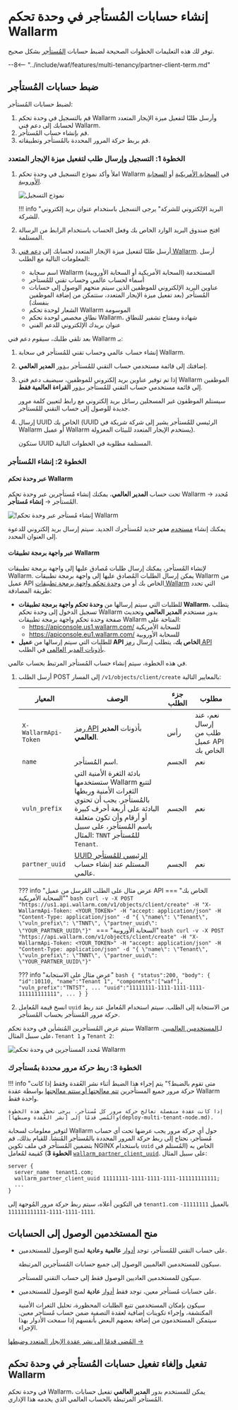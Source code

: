 # إنشاء حسابات المُستأجر في وحدة تحكم Wallarm

توفر لك هذه التعليمات الخطوات الصحيحة لضبط حسابات [المُستأجر](overview.md) بشكل صحيح.

--8<-- "../include/waf/features/multi-tenancy/partner-client-term.md"

## ضبط حسابات المُستأجر

لضبط حسابات المُستأجر:

1. قم بالتسجيل في وحدة تحكم Wallarm وأرسل طلبًا لتفعيل ميزة الإيجار المتعدد لحسابك إلى دعم فني Wallarm.
1. قم بإنشاء حساب المُستأجر.
1. قم بربط حركة المرور المحددة بالمُستأجر وتطبيقاته.

### الخطوة 1: التسجيل وإرسال طلب لتفعيل ميزة الإيجار المتعدد

1. املأ وأكد نموذج التسجيل في وحدة تحكم Wallarm في [السحابة الأمريكية](https://us1.my.wallarm.com/signup) أو [السحابة الأوروبية](https://my.wallarm.com/signup).

    ![نموذج التسجيل](../../images/signup-en.png)

    !!! info "البريد الإلكتروني للشركة"
        يرجى التسجيل باستخدام عنوان بريد إلكتروني للشركة.
2. افتح صندوق البريد الوارد الخاص بك وفعل الحساب باستخدام الرابط من الرسالة المستلمة.
3. أرسل طلبًا لتفعيل ميزة الإيجار المتعدد لحسابك إلى [دعم فني Wallarm](mailto:support@wallarm.com). أرسل المعلومات التالية مع الطلب:
    * اسم سحابة Wallarm المستخدمة (السحابة الأمريكية أو السحابة الأوروبية)
    * أسماء لحساب عالمي وحساب تقني للمُستأجر
    * عناوين البريد الإلكتروني للموظفين الذين سيتم منحهم الوصول إلى حسابات المُستأجر (بعد تفعيل ميزة الإيجار المتعدد، ستتمكن من إضافة الموظفين بنفسك)
    * الشعار لوحدة تحكم Wallarm الموسومة
    * نطاق مخصص لوحدة تحكم Wallarm، شهادة ومفتاح تشفير للنطاق
    * عنوان بريدك الإلكتروني للدعم الفني

بعد تلقي طلبك، سيقوم دعم فني Wallarm بـ:

1. إنشاء حساب عالمي وحساب تقني للمُستأجر في سحابة Wallarm.
2. إضافتك إلى قائمة مستخدمي حساب التقني للمُستأجر بـ[دور](../../user-guides/settings/users.md) **المدير العالمي**.
3. إذا تم توفير عناوين بريد إلكتروني للموظفين، سيضيف دعم فني Wallarm الموظفين إلى قائمة مستخدمي حساب التقني للمُستأجر بـ[دور](../../user-guides/settings/users.md) **القراءة العالمية فقط**.

    سيستلم الموظفون غير المسجلين رسائل بريد إلكتروني مع رابط لتعيين كلمة مرور جديدة للوصول إلى حساب التقني للمُستأجر.
4. إرسال UUID الخاص بك (UUID الرئيسي للمُستأجر يشير إلى شركة شريكة في Wallarm أو عميل Wallarm يستخدم الإيجار المتعدد للبيئات المعزولة).

    ستكون UUID المستلمة مطلوبة في الخطوات التالية.

### الخطوة 2: إنشاء المُستأجر

#### عبر وحدة تحكم Wallarm

تحت حساب **المدير العالمي**، يمكنك إنشاء مُستأجرين عبر وحدة تحكم Wallarm → مُحدد المُستأجر → **إنشاء مُستأجر**.

![!إنشاء مُستأجر عبر وحدة تحكم Wallarm](../../images/partner-waf-node/tenant-create-via-ui.png)

يمكنك إنشاء [مستخدم](../../user-guides/settings/users.md#user-roles) **مدير** جديد لمُستأجرك الجديد. سيتم إرسال بريد إلكتروني للدعوة إلى العنوان المحدد.

#### عبر واجهة برمجة تطبيقات Wallarm

لإنشاء المُستأجر، يمكنك إرسال طلبات مُصادق عليها إلى واجهة برمجة تطبيقات Wallarm. يمكن إرسال الطلبات المُصادق عليها إلى واجهة برمجة تطبيقات Wallarm من عميل API الخاص بك أو من [وحدة تحكم واجهة برمجة تطبيقات Wallarm](../../api/overview.md) التي تحدد طريقة المصادقة:

* للطلبات التي سيتم إرسالها من **وحدة تحكم واجهة برمجة تطبيقات Wallarm**، يتطلب تسجيل الدخول إلى وحدة تحكم Wallarm بدور مستخدم **المدير العالمي** وتحديث صفحة وحدة تحكم واجهة برمجة تطبيقات Wallarm المتاحة على:
    * https://apiconsole.us1.wallarm.com/ للسحابة الأمريكية
    * https://apiconsole.eu1.wallarm.com/ للسحابة الأوروبية
* للطلبات التي سيتم إرسالها من **عميل API الخاص بك**، يتطلب إرسال [رمز API بأذونات المدير العالمي](../../user-guides/settings/api-tokens.md#creating-tokens-with-global-role-permissions) في الطلب.

في هذه الخطوة، سيتم إنشاء حساب المُستأجر المرتبط بحساب عالمي.

1. أرسل الطلب POST إلى المسار `/v1/objects/client/create` بالمعايير التالية:

    المعيار | الوصف | جزء الطلب | مطلوب
    --------- | -------- | ------------- | ---------
    `X-WallarmApi-Token` | [رمز API](../../user-guides/settings/api-tokens.md#configuring-tokens) بأذونات **المدير العالمي**. | رأس | نعم، عند إرسال طلب من عميل API الخاص بك
    `name` | اسم المُستأجر. | الجسم | نعم
    `vuln_prefix` | بادئة الثغرة الأمنية التي ستستخدمها Wallarm لتتبع الثغرات الأمنية وربطها بالمُستأجر. يجب أن تحتوي البادئة على أربعة أحرف كبيرة أو أرقام وأن تكون متعلقة باسم المُستأجر، على سبيل المثال: `TNNT` للمُستأجر `Tenant`. | الجسم | نعم
    `partner_uuid` | [UUID الرئيسي للمُستأجر](#step-2-get-access-to-the-tenant-account-creation) المستلم عند إنشاء حساب عالمي. | الجسم | نعم

    ??? info "عرض مثال على الطلب المُرسل من عميل API الخاص بك"
        === "السحابة الأمريكية"
            ```bash
            curl -v -X POST "https://us1.api.wallarm.com/v1/objects/client/create" -H "X-WallarmApi-Token: <YOUR_TOKEN>" -H "accept: application/json" -H "Content-Type: application/json" -d "{ \"name\": \"Tenant\", \"vuln_prefix\": \"TNNT\", \"partner_uuid\": \"YOUR_PARTNER_UUID\"}"
            ```
        === "السحابة الأوروبية"
            ``` bash
            curl -v -X POST "https://api.wallarm.com/v1/objects/client/create" -H "X-WallarmApi-Token: <YOUR_TOKEN>" -H "accept: application/json" -H "Content-Type: application/json" -d "{ \"name\": \"Tenant\", \"vuln_prefix\": \"TNNT\", \"partner_uuid\": \"YOUR_PARTNER_UUID\"}"
            ```

    ??? info "عرض مثال على الاستجابة"
        ``` bash
        {
        "status":200,
        "body": {
            "id":10110,
            "name":"Tenant 1",
            "components":["waf"],
            "vuln_prefix":"TNTST",
            ...
            "uuid":"11111111-1111-1111-1111-111111111111",
            ...
            }
        }
        ```

2. انسخ قيمة المُعامل `uuid` من الاستجابة إلى الطلب. سيتم استخدام المُعامل عند ربط حركة مرور المُستأجر بحساب المُستأجر.

سيتم عرض المُستأجرين المُنشأين في وحدة تحكم Wallarm لـ[المستخدمين العالميين](../../user-guides/settings/users.md#user-roles). على سبيل المثال، `Tenant 1` و `Tenant 2`:

![مُحدد المستأجرين في وحدة تحكم Wallarm](../../images/partner-waf-node/clients-selector-in-console.png)

### الخطوة 3: ربط حركة مرور محددة بمُستأجرك

!!! info "متى تقوم بالضبط؟"
    يتم إجراء هذا الضبط أثناء نشر العُقدة وفقط إذا كانت حركة مرور جميع المستأجرين [تتم معالجتها أو ستتم معالجتها](deploy-multi-tenant-node.md) بواسطة عقدة Wallarm واحدة فقط.

    إذا كانت عقدة منفصلة تعالج حركة مرور كل مُستأجر، يرجى تخطي هذه الخطوة والمُضي قدمًا إلى [نشر العُقدة وضبطها](deploy-multi-tenant-node.md).

لتوفير معلومات لسحابة Wallarm حول أي حركة مرور يجب عرضها تحت أي حساب مُستأجر، نحتاج إلى ربط حركة المرور المحددة بالمُستأجر المُنشأ. للقيام بذلك، قم بتضمين المُستأجر في ملف تكوين NGINX باستخدام `uuid` الخاص به (المُستلم في **الخطوة 3**) كقيمة لمُعامل [`wallarm_partner_client_uuid`](../../admin-en/configure-parameters-en.md#wallarm_partner_client_uuid). على سبيل المثال:

```
server {
  server_name  tenant1.com;
  wallarm_partner_client_uuid 11111111-1111-1111-1111-111111111111;
  ...
}
```

في التكوين أعلاه، سيتم ربط حركة مرور المُوجهة إلى `tenant1.com` بالعميل `11111111-1111-1111-1111-111111111111`.

## منح المستخدمين الوصول إلى الحسابات

* على حساب التقني للمُستأجر، توجد [أدوار](../../user-guides/settings/users.md) **عالمية** و**عادية** لمنح الوصول للمستخدمين.

    سيكون للمستخدمين العالميين الوصول إلى جميع حسابات المُستأجرين المرتبطة.

    سيكون للمستخدمين العاديين الوصول فقط إلى حساب التقني للمستأجر.
* على حسابات مُستأجر معين، توجد فقط [أدوار](../../user-guides/settings/users.md) **عادية** لمنح الوصول للمستخدمين.

    سيكون بإمكان المستخدمين تتبع الطلبات المحظورة، تحليل الثغرات الأمنية المكتشفة، وإجراء تكوينات إضافية لعقدة التصفية ضمن حساب مُستأجر معين. سيتمكن المستخدمون من إضافة بعضهم البعض بأنفسهم إذا سمحت الأدوار بهذا الإجراء.

[المُضي قدمًا إلى نشر عقدة الإيجار المتعدد وضبطها →](deploy-multi-tenant-node.md)

## تفعيل وإلغاء تفعيل حسابات المُستأجر في وحدة تحكم Wallarm

في وحدة تحكم Wallarm، يمكن للمستخدم بدور **المدير العالمي** تفعيل حسابات المُستأجر المرتبطة بالحساب العالمي الذي يخدمه هذا الإداري.